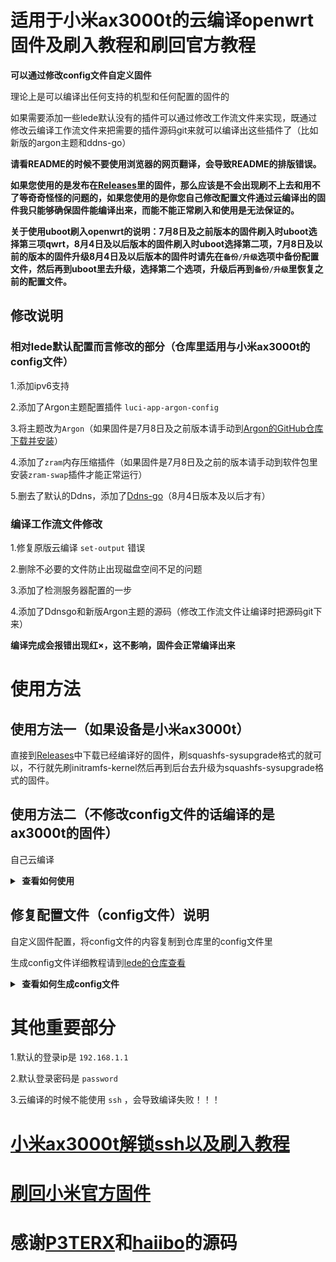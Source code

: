 # 适用于小米ax3000t的云编译openwrt固件及刷入教程和刷回官方教程

**可以通过修改config文件自定义固件**

理论上是可以编译出任何支持的机型和任何配置的固件的

如果需要添加一些lede默认没有的插件可以通过修改工作流文件来实现，既通过修改云编译工作流文件来把需要的插件源码git来就可以编译出这些插件了（比如新版的argon主题和ddns-go）

**请看README的时候不要使用浏览器的网页翻译，会导致README的排版错误。**

**如果您使用的是发布在[Releases](https://github.com/zc360/Xiaomi-ax3000t-openwrt/releases)里的固件，那么应该是不会出现刷不上去和用不了等奇奇怪怪的问题的，如果您使用的是你您自己修改配置文件通过云编译出的固件我只能够确保固件能编译出来，而能不能正常刷入和使用是无法保证的。**

**关于使用uboot刷入openwrt的说明：7月8日及之前版本的固件刷入时uboot选择第三项qwrt，8月4日及以后版本的固件刷入时uboot选择第二项，7月8日及以前的版本的固件升级8月4日及以后版本的固件时请先在`备份/升级`选项中备份配置文件，然后再到uboot里去升级，选择第二个选项，升级后再到`备份/升级`里恢复之前的配置文件。**

## 修改说明

### 相对lede默认配置而言修改的部分（仓库里适用与小米ax3000t的config文件）

1.添加ipv6支持

2.添加了Argon主题配置插件 `luci-app-argon-config`

3.将主题改为`Argon`（如果固件是7月8日及之前版本请手动到[Argon的GitHub仓库下载并安装](https://github.com/jerrykuku/luci-theme-argon/releases)）

4.添加了`zram`内存压缩插件（如果固件是7月8日及之前的版本请手动到软件包里安装`zram-swap`插件才能正常运行）

5.删去了默认的Ddns，添加了[Ddns-go](https://github.com/sirpdboy/luci-app-ddns-go)（8月4日版本及以后才有）

### 编译工作流文件修改

1.修复原版云编译 `set-output` 错误

2.删除不必要的文件防止出现磁盘空间不足的问题

3.添加了检测服务器配置的一步

4.添加了Ddnsgo和新版Argon主题的源码（修改工作流文件让编译时把源码git下来）

**编译完成会报错出现红×，这不影响，固件会正常编译出来**

# 使用方法

## 使用方法一（如果设备是小米ax3000t）

直接到[Releases](https://github.com/zc360/Xiaomi-ax3000t-openwrt/releases)中下载已经编译好的固件，刷squashfs-sysupgrade格式的就可以，不行就先刷initramfs-kernel然后再到后台去升级为squashfs-sysupgrade格式的固件。

## 使用方法二（不修改config文件的话编译的是ax3000t的固件）

自己云编译

<details>
<summary><b>&nbsp;查看如何使用</b></summary>

1：先fork这个仓库

2：到自己fork的仓库后的点击 `Actions`

3：点击 `Build OpenWrt` 下的 `Run workflow` 即可开始编译

4：等待编译完成后再次进入 `Actions` 点击刚刚完成的一次编译

5：点击编译完成的固件即可下载
</details>

## 修复配置文件（config文件）说明

自定义固件配置，将config文件的内容复制到仓库里的config文件里

生成config文件详细教程请到[lede的仓库查看](https://github.com/coolsnowwolf/lede)

<details>
<summary><b>&nbsp;查看如何生成config文件</b></summary>

1. 首先装好 Linux 系统，推荐 Debian 11 或 Ubuntu LTS

2. 安装编译依赖环境

   ```bash
   sudo apt update -y
   sudo apt full-upgrade -y
   sudo apt install -y ack antlr3 asciidoc autoconf automake autopoint binutils bison build-essential \
   bzip2 ccache cmake cpio curl device-tree-compiler fastjar flex gawk gettext gcc-multilib g++-multilib \
   git gperf haveged help2man intltool libc6-dev-i386 libelf-dev libglib2.0-dev libgmp3-dev libltdl-dev \
   libmpc-dev libmpfr-dev libncurses5-dev libncursesw5-dev libreadline-dev libssl-dev libtool lrzsz \
   mkisofs msmtp nano ninja-build p7zip p7zip-full patch pkgconf python2.7 python3 python3-pyelftools \
   libpython3-dev qemu-utils rsync scons squashfs-tools subversion swig texinfo uglifyjs upx-ucl unzip \
   vim wget xmlto xxd zlib1g-dev
   ```

3. 下载源代码，更新 feeds 并安装到本地

   ```bash
   git clone https://github.com/coolsnowwolf/lede
   cd lede
   ./scripts/feeds update -a
   ./scripts/feeds install -a
   ```

4. 命令行输入 `make menuconfig` 选择配置，选好配置后保存，文件名自定义为xxx.config（xxx是自定义的）

   ```bash
   make defconfig
   ./scripts/diffconfig.sh > seed.config
   ```

5. 命令行输入 `cat xxx.config` 查看这个文件，也可以用文本编辑器打开

6. 复制 xxx.config 文件内所有内容到 configs 目录对应文件中覆盖就可以了

   **如果看不懂编译界面可以参考 YouTube 视频：[软路由固件 OpenWrt 编译界面设置](https://www.youtube.com/watch?v=jEE_J6-4E3Y&list=WL&index=7)**
</details>


# 其他重要部分

1.默认的登录ip是 `192.168.1.1`

2.默认登录密码是 `password`

3.云编译的时候不能使用 `ssh` ，会导致编译失败！！！

# [小米ax3000t解锁ssh以及刷入教程](https://github.com/zc360/Xiaomi-ax3000t-openwrt/blob/main/Flash-document.md)

# [刷回小米官方固件](https://github.com/zc360/Xiaomi-ax3000t-openwrt/blob/main/BackXiaomi.md)

# 感谢[P3TERX](https://github.com/P3TERX/Actions-OpenWrt)和[haiibo](https://github.com/haiibo/OpenWrt)的源码



